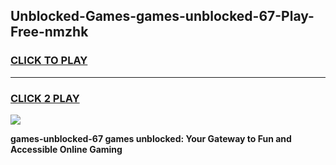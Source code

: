 
## Unblocked-Games-games-unblocked-67-Play-Free-nmzhk
<h3>
<a href="https://premium76.site?title=games-unblocked-67&ref=24M">CLICK TO PLAY</a></h3>
<hr>

<h3>
<a href="https://premium76.site?title=games-unblocked-67&ref=24M">CLICK 2 PLAY</a>
  
</h3>

<a href="https://premium76.site?title=games-unblocked-67&ref=24M"><img src="https://clearcache.store/games.png"></a>


**games-unblocked-67 games unblocked: Your Gateway to Fun and Accessible Online Gaming**
